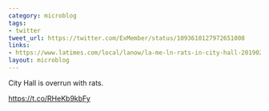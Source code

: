 ```yaml
---
category: microblog
tags:
- twitter
tweet_url: https://twitter.com/ExMember/status/1093610127972651008
links:
- https://www.latimes.com/local/lanow/la-me-ln-rats-in-city-hall-20190207-story.html?fbclid=IwAR3pZFqIWzRlawCGtZBkHKUkdhsgpjVr3IxcKMd6XtRb6s7xOZM4_XoBoqo
layout: microblog
---
```

City Hall is overrun with rats.

https://t.co/RHeKb9kbFy
